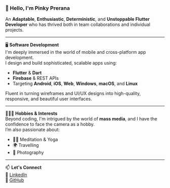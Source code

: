 ### 👋 Hello, I'm Pinky Prerana

An **Adaptable**, **Enthusiastic**, **Deterministic**, and **Unstoppable Flutter Developer** who has thrived both in team collaborations and individual projects.

---

🖥️ **Software Development**  
I'm deeply immersed in the world of mobile and cross-platform app development.  
I design and build sophisticated, scalable apps using:
- **Flutter** & **Dart**
- **Firebase** & REST APIs
- Targeting **Android**, **iOS**, **Web**, **Windows**, **macOS**, and **Linux**

Fluent in turning wireframes and UI/UX designs into high-quality, responsive, and beautiful user interfaces.

---

🧘🏻‍♀️ **Hobbies & Interests**  
Beyond coding, I'm intrigued by the world of **mass media**, and I have the confidence to face the camera as a hobby.  
I’m also passionate about:
- 🧘‍♀️ Meditation & Yoga  
- 🌍 Travelling  
- 📸 Photography  

---

📫 **Let's Connect**  
🔗 [LinkedIn](https://www.linkedin.com/in/pinky-prerana-80130a12a)  
🐙 [GitHub](https://github.com/pinkyprerana)
